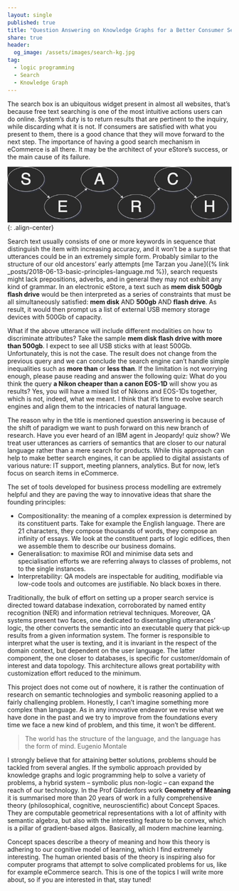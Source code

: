 ```yaml
---
layout: single
published: true
title: "Question Answering on Knowledge Graphs for a Better Consumer Search"
share: true
header:
  og_image: /assets/images/search-kg.jpg
tag:
  - logic programming
  - Search
  - Knowledge Graph
---
```

The search box is an ubiquitous widget present in almost all websites, that’s because free text searching is one of the most intuitive actions users can do online. System’s duty is to return results that are pertinent to the inquiry, while discarding what it is not. If consumers are satisfied with what you present to them, there is a good chance that they will move forward to the next step. The importance of having a good search mechanism in eCommerce is all there. It may be the architect of your eStore’s success, or the main cause of its failure.

![](/assets/images/search-kg.jpg){: .align-center}

Search text usually consists of one or more keywords in sequence that distinguish the item with increasing accuracy, and it won’t be a surprise that utterances could be in an extremely simple form. Probably similar to the structure of our old ancestors’ early attempts [me Tarzan you Jane]({% link _posts/2018-06-13-basic-principles-language.md %}), search requests might lack prepositions, adverbs, and in general they may not exhibit any kind of grammar. In an electronic eStore, a text such as **mem disk 500gb flash drive** would be then interpreted as a series of constraints that must be all simultaneously satisfied: **mem disk** AND **500gb** AND **flash drive**. As result, it would then prompt us a list of external USB memory storage devices with 500Gb of capacity.

What if the above utterance will include different modalities on how to discriminate attributes? Take the sample **mem disk flash drive with more than 500gb**. I expect to see all USB sticks with at least 500Gb. Unfortunately, this is not the case. The result does not change from the previous query and we can conclude the search engine can’t handle simple inequalities such as **more than** or **less than**. If the limitation is not worrying enough, please pause reading and answer the following quiz: What do you think the query **a Nikon cheaper than a canon EOS-1D** will show you as results? Yes, you will have a mixed list of Nikons and EOS-1Ds together, which is not, indeed, what we meant. I think that it’s time to evolve search engines and align them to the intricacies of natural language.

The reason why in the title is mentioned question answering is because of the shift of paradigm we want to push forward on this new branch of research. Have you ever heard of an IBM agent in Jeopardy! quiz show? We treat user utterances as carriers of semantics that are closer to our natural language rather than a mere search for products. While this approach can help to make better search engines, it can be applied to digital assistants of various nature: IT support, meeting planners, analytics. But for now, let’s focus on search items in eCommerce.

The set of tools developed for business process modelling are extremely helpful and they are paving the way to innovative ideas that share the founding principles:

- Compositionality: the meaning of a complex expression is determined by its constituent parts. Take for example the English language. There are 21 characters, they compose thousands of words, they compose an infinity of essays. We look at the constituent parts of logic edifices, then we assemble them to describe our business domains.
- Generalisation: to maximise ROI and minimise data sets and specialisation efforts we are referring always to classes of problems, not to the single instances.
- Interpretability: QA models are inspectable for auditing, modifiable via low-code tools and outcomes are justifiable. No black boxes in there.

Traditionally, the bulk of effort on setting up a proper search service is directed toward database indexation, corroborated by named entity recognition (NER) and information retrieval techniques. Moreover, QA systems present two faces, one dedicated to disentangling utterances’ logic, the other converts the semantic into an executable query that pick-up results from a given information system. The former is responsible to interpret what the user is texting, and it is invariant in the respect of the domain context, but dependent on the user language. The latter component, the one closer to databases, is specific for customer/domain of interest and data topology. This architecture allows great portability with customization effort reduced to the minimum.

This project does not come out of nowhere, it is rather the continuation of research on semantic technologies and symbolic reasoning applied to a fairly challenging problem. Honestly, I can’t imagine something more complex than language. As in any innovative endeavor we revise what we have done in the past and we try to improve from the foundations every time we face a new kind of problem, and this time, it won’t be different.

>The world has the structure of the language, and the language has the form of mind. Eugenio Montale

I strongly believe that for attaining better solutions, problems should be tackled from several angles. If the symbolic approach provided by knowledge graphs and logic programming help to solve a variety of problems, a hybrid system – symbolic plus non-logic – can expand the reach of our technology. In the Prof Gärdenfors work **Geometry of Meaning** it is summarised more than 20 years of work in a fully comprehensive theory (philosophical, cognitive, neuroscientific) about Concept Spaces. They are computable geometrical representations with a lot of affinity with semantic algebra, but also with the interesting feature to be convex, which is a pillar of gradient-based algos. Basically, all modern machine learning.

Concept spaces describe a theory of meaning and how this theory is adhering to our cognitive model of learning, which I find extremely interesting. The human oriented basis of the theory is inspiring also for computer programs that attempt to solve complicated problems for us, like for example eCommerce search. This is one of the topics I will write more about, so if you are interested in that, stay tuned!